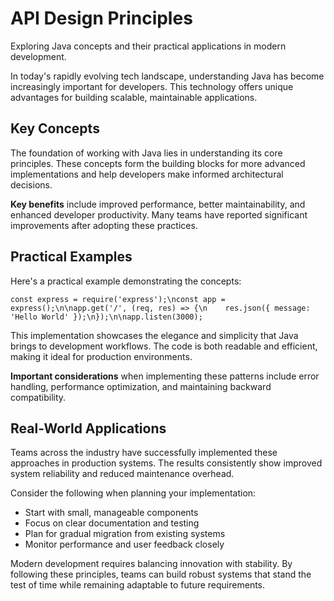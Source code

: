# API Design Principles

Exploring Java concepts and their practical applications in modern development.

In today's rapidly evolving tech landscape, understanding Java has become increasingly important for developers. This technology offers unique advantages for building scalable, maintainable applications.

## Key Concepts

The foundation of working with Java lies in understanding its core principles. These concepts form the building blocks for more advanced implementations and help developers make informed architectural decisions.

**Key benefits** include improved performance, better maintainability, and enhanced developer productivity. Many teams have reported significant improvements after adopting these practices.

## Practical Examples

Here's a practical example demonstrating the concepts:

<pre><code>const express = require('express');\nconst app = express();\n\napp.get('/', (req, res) => {\n    res.json({ message: 'Hello World' });\n});\n\napp.listen(3000);</code></pre>

This implementation showcases the elegance and simplicity that Java brings to development workflows. The code is both readable and efficient, making it ideal for production environments.

**Important considerations** when implementing these patterns include error handling, performance optimization, and maintaining backward compatibility.

## Real-World Applications

Teams across the industry have successfully implemented these approaches in production systems. The results consistently show improved system reliability and reduced maintenance overhead.

Consider the following when planning your implementation:

- Start with small, manageable components
- Focus on clear documentation and testing
- Plan for gradual migration from existing systems
- Monitor performance and user feedback closely

Modern development requires balancing innovation with stability. By following these principles, teams can build robust systems that stand the test of time while remaining adaptable to future requirements.
